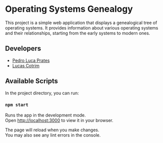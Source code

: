 # Operating Systems Genealogy

This project is a simple web application that displays a genealogical tree of operating systems. It provides information about various operating systems and their relationships, starting from the early systems to modern ones.

## Developers
- [Pedro Luca Prates](https://github.com/pedroluca)
- [Lucas Cotrim](https://github.com/LucasCotrim2k4)

## Available Scripts

In the project directory, you can run:

### `npm start`

Runs the app in the development mode.\
Open [http://localhost:3000](http://localhost:3000) to view it in your browser.

The page will reload when you make changes.\
You may also see any lint errors in the console.
